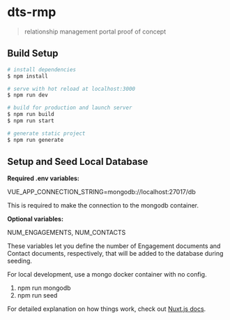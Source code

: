 # dts-rmp

> relationship management portal proof of concept

## Build Setup

```bash
# install dependencies
$ npm install

# serve with hot reload at localhost:3000
$ npm run dev

# build for production and launch server
$ npm run build
$ npm run start

# generate static project
$ npm run generate
```

## Setup and Seed Local Database

**Required .env variables:**

VUE_APP_CONNECTION_STRING=mongodb://localhost:27017/db

This is required to make the connection to the mongodb container.

**Optional variables:**

NUM_ENGAGEMENTS, NUM_CONTACTS

These variables let you define the number of Engagement documents and Contact documents, respectively, that will be added to the database during seeding.

For local development, use a mongo docker container with no config.

1. npm run mongodb
2. npm run seed

For detailed explanation on how things work, check out [Nuxt.js docs](https://nuxtjs.org).

